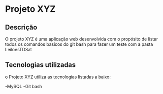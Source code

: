 # Projeto XYZ

## Descrição
O projeto XYZ é uma aplicação web desenvolvida com o propósito de listar todos os comandos basicos do git bash para fazer um teste com a pasta LeiloesTDSat

## Tecnologias utilizadas

o Projeto XYZ utiliza as tecnologias listadas a baixo:

-MySQL
-Git bash
